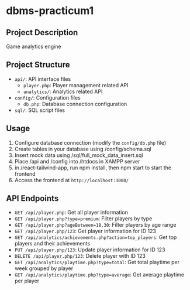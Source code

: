 # dbms-practicum1

## Project Description
Game analytics engine
## Project Structure
- `api/`: API interface files
  - `player.php`: Player management related API
  - `analytics/`: Analytics related API
- `config/`: Configuration files
  - `db.php`: Database connection configuration
- `sql/`: SQL script files

## Usage
1. Configure database connection (modify the `config/db.php` file)
2. Create tables in your database using /config/schema.sql
3. Insert mock data using /sql/full_mock_data_insert.sql
4. Place /api and /config into /htdocs in XAMPP server
5. in /react-tailwind-app, run npm install, then npm start to start the frontend
6. Access the frontend at `http://localhost:3000/`

## API Endpoints
- `GET /api/player.php`: Get all player information
- `GET /api/player.php?type=premium`: Filter players by type
- `GET /api/player.php?ageBetween=18,30`: Filter players by age range
- `GET /api/player.php/123`: Get player information for ID 123
- `GET /api/analytics/achievements.php?action=top_players`: Get top players and their achievements
- `PUT /api/player.php/123`: Update player information for ID 123
- `DELETE /api/player.php/123`: Delete player with ID 123
- `GET /api/analytics/playtime.php?type=total`: Get total playtime per week grouped by player
- `GET /api/analytics/playtime.php?type=average`: Get average playtime per player

